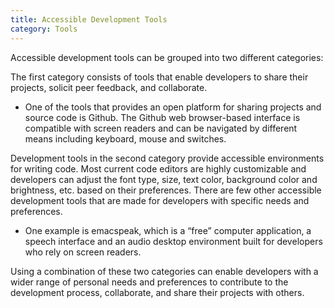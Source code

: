 ```yaml
---
title: Accessible Development Tools
category: Tools
---
```


Accessible development tools can be grouped into two different categories:

The first category consists of tools that enable developers to share their projects, solicit peer feedback, and collaborate.

* One of the tools that provides an open platform for sharing projects and source code is Github. The Github web browser-based interface is compatible with screen readers and can be navigated by different means including keyboard, mouse and switches.

Development tools in the second category provide accessible environments for writing code. Most current code editors are highly customizable and developers can adjust the font type, size, text color, background color and brightness, etc. based on their preferences. There are few other accessible development tools that are made for developers with specific needs and preferences.

* One example is emacspeak, which is a “free” computer application, a speech interface and an audio desktop environment built for developers who rely on screen readers.

Using a combination of these two categories can enable developers with a wider range of personal needs and preferences to contribute to the development process, collaborate, and share their projects with others.
